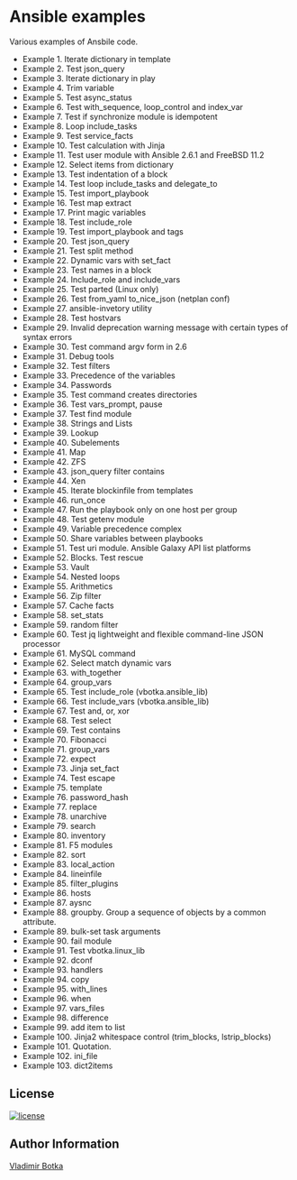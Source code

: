 # Ansible examples

Various examples of Ansbile code.

- Example  1. Iterate dictionary in template
- Example  2. Test json_query
- Example  3. Iterate dictionary in play
- Example  4. Trim variable
- Example  5. Test async_status
- Example  6. Test with_sequence, loop_control and index_var
- Example  7. Test if synchronize module is idempotent
- Example  8. Loop include_tasks
- Example  9. Test service_facts
- Example 10. Test calculation with Jinja
- Example 11. Test user module with Ansible 2.6.1 and FreeBSD 11.2
- Example 12. Select items from dictionary
- Example 13. Test indentation of a block
- Example 14. Test loop include_tasks and delegate_to
- Example 15. Test import_playbook
- Example 16. Test map extract
- Example 17. Print magic variables
- Example 18. Test include_role
- Example 19. Test import_playbook and tags
- Example 20. Test json_query
- Example 21. Test split method
- Example 22. Dynamic vars with set_fact
- Example 23. Test names in a block
- Example 24. Include_role and include_vars
- Example 25. Test parted (Linux only)
- Example 26. Test from_yaml to_nice_json (netplan conf)
- Example 27. ansible-invetory utility
- Example 28. Test hostvars
- Example 29. Invalid deprecation warning message with certain types of syntax errors
- Example 30. Test command argv form in 2.6
- Example 31. Debug tools
- Example 32. Test filters
- Example 33. Precedence of the variables
- Example 34. Passwords
- Example 35. Test command creates directories
- Example 36. Test vars_prompt, pause
- Example 37. Test find module
- Example 38. Strings and Lists
- Example 39. Lookup
- Example 40. Subelements
- Example 41. Map
- Example 42. ZFS
- Example 43. json_query filter contains
- Example 44. Xen
- Example 45. Iterate blockinfile from templates
- Example 46. run_once
- Example 47. Run the playbook only on one host per group
- Example 48. Test getenv module
- Example 49. Variable precedence complex
- Example 50. Share variables between playbooks
- Example 51. Test uri module. Ansible Galaxy API list platforms
- Example 52. Blocks. Test rescue
- Example 53. Vault
- Example 54. Nested loops
- Example 55. Arithmetics
- Example 56. Zip filter
- Example 57. Cache facts
- Example 58. set_stats
- Example 59. random filter
- Example 60. Test jq lightweight and flexible command-line JSON processor
- Example 61. MySQL command
- Example 62. Select match dynamic vars
- Example 63. with_together
- Example 64. group_vars
- Example 65. Test include_role (vbotka.ansible_lib)
- Example 66. Test include_vars (vbotka.ansible_lib)
- Example 67. Test and, or, xor
- Example 68. Test select
- Example 69. Test contains
- Example 70. Fibonacci
- Example 71. group_vars
- Example 72. expect
- Example 73. Jinja set_fact
- Example 74. Test escape
- Example 75. template
- Example 76. password_hash
- Example 77. replace
- Example 78. unarchive
- Example 79. search
- Example 80. inventory
- Example 81. F5 modules
- Example 82. sort
- Example 83. local_action
- Example 84. lineinfile
- Example 85. filter_plugins
- Example 86. hosts
- Example 87. aysnc
- Example 88. groupby. Group a sequence of objects by a common attribute.
- Example 89. bulk-set task arguments
- Example 90. fail module
- Example 91. Test vbotka.linux_lib
- Example 92. dconf
- Example 93. handlers
- Example 94. copy
- Example 95. with_lines
- Example 96. when
- Example 97. vars_files
- Example 98. difference
- Example 99. add item to list
- Example 100. Jinja2 whitespace control (trim_blocks, lstrip_blocks)
- Example 101. Quotation.
- Example 102. ini_file
- Example 103. dict2items


## License

[![license](https://img.shields.io/badge/license-BSD-red.svg)](https://www.freebsd.org/doc/en/articles/bsdl-gpl/article.html)


## Author Information

[Vladimir Botka](https://botka.link)
